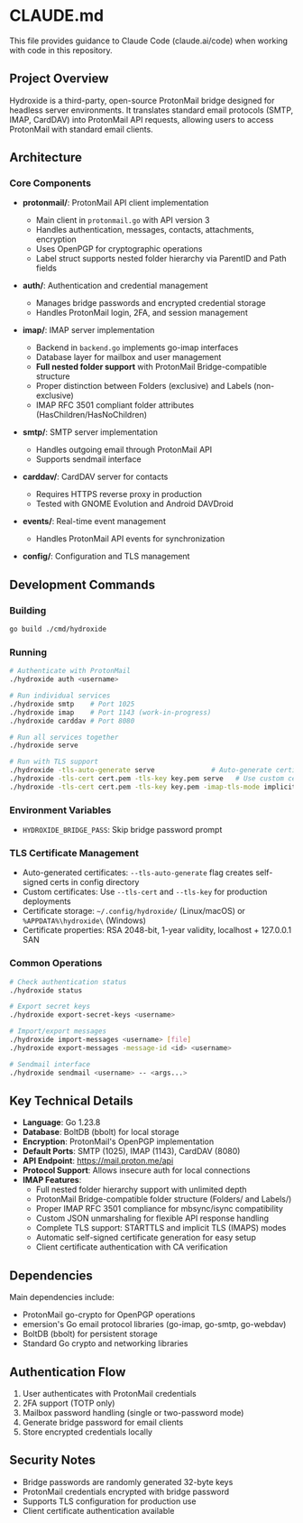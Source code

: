 # CLAUDE.md

This file provides guidance to Claude Code (claude.ai/code) when working with code in this repository.

## Project Overview

Hydroxide is a third-party, open-source ProtonMail bridge designed for headless server environments. It translates standard email protocols (SMTP, IMAP, CardDAV) into ProtonMail API requests, allowing users to access ProtonMail with standard email clients.

## Architecture

### Core Components

- **protonmail/**: ProtonMail API client implementation
  - Main client in `protonmail.go` with API version 3
  - Handles authentication, messages, contacts, attachments, encryption
  - Uses OpenPGP for cryptographic operations
  - Label struct supports nested folder hierarchy via ParentID and Path fields

- **auth/**: Authentication and credential management
  - Manages bridge passwords and encrypted credential storage
  - Handles ProtonMail login, 2FA, and session management

- **imap/**: IMAP server implementation
  - Backend in `backend.go` implements go-imap interfaces
  - Database layer for mailbox and user management
  - **Full nested folder support** with ProtonMail Bridge-compatible structure
  - Proper distinction between Folders (exclusive) and Labels (non-exclusive)
  - IMAP RFC 3501 compliant folder attributes (HasChildren/HasNoChildren)

- **smtp/**: SMTP server implementation
  - Handles outgoing email through ProtonMail API
  - Supports sendmail interface

- **carddav/**: CardDAV server for contacts
  - Requires HTTPS reverse proxy in production
  - Tested with GNOME Evolution and Android DAVDroid

- **events/**: Real-time event management
  - Handles ProtonMail API events for synchronization

- **config/**: Configuration and TLS management

## Development Commands

### Building
```bash
go build ./cmd/hydroxide
```

### Running
```bash
# Authenticate with ProtonMail
./hydroxide auth <username>

# Run individual services
./hydroxide smtp    # Port 1025
./hydroxide imap    # Port 1143 (work-in-progress)
./hydroxide carddav # Port 8080

# Run all services together
./hydroxide serve

# Run with TLS support
./hydroxide -tls-auto-generate serve              # Auto-generate certificates
./hydroxide -tls-cert cert.pem -tls-key key.pem serve   # Use custom certificates
./hydroxide -tls-cert cert.pem -tls-key key.pem -imap-tls-mode implicit imap
```

### Environment Variables
- `HYDROXIDE_BRIDGE_PASS`: Skip bridge password prompt

### TLS Certificate Management
- Auto-generated certificates: `--tls-auto-generate` flag creates self-signed certs in config directory
- Custom certificates: Use `--tls-cert` and `--tls-key` for production deployments
- Certificate storage: `~/.config/hydroxide/` (Linux/macOS) or `%APPDATA%\hydroxide\` (Windows)
- Certificate properties: RSA 2048-bit, 1-year validity, localhost + 127.0.0.1 SAN

### Common Operations
```bash
# Check authentication status
./hydroxide status

# Export secret keys
./hydroxide export-secret-keys <username>

# Import/export messages
./hydroxide import-messages <username> [file]
./hydroxide export-messages -message-id <id> <username>

# Sendmail interface
./hydroxide sendmail <username> -- <args...>
```

## Key Technical Details

- **Language**: Go 1.23.8
- **Database**: BoltDB (bbolt) for local storage
- **Encryption**: ProtonMail's OpenPGP implementation
- **Default Ports**: SMTP (1025), IMAP (1143), CardDAV (8080)
- **API Endpoint**: https://mail.proton.me/api
- **Protocol Support**: Allows insecure auth for local connections
- **IMAP Features**: 
  - Full nested folder hierarchy support with unlimited depth
  - ProtonMail Bridge-compatible folder structure (Folders/ and Labels/)
  - Proper IMAP RFC 3501 compliance for mbsync/isync compatibility
  - Custom JSON unmarshaling for flexible API response handling
  - Complete TLS support: STARTTLS and implicit TLS (IMAPS) modes
  - Automatic self-signed certificate generation for easy setup
  - Client certificate authentication with CA verification

## Dependencies

Main dependencies include:
- ProtonMail go-crypto for OpenPGP operations
- emersion's Go email protocol libraries (go-imap, go-smtp, go-webdav)
- BoltDB (bbolt) for persistent storage
- Standard Go crypto and networking libraries

## Authentication Flow

1. User authenticates with ProtonMail credentials
2. 2FA support (TOTP only)
3. Mailbox password handling (single or two-password mode)
4. Generate bridge password for email clients
5. Store encrypted credentials locally

## Security Notes

- Bridge passwords are randomly generated 32-byte keys
- ProtonMail credentials encrypted with bridge password
- Supports TLS configuration for production use
- Client certificate authentication available